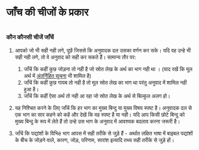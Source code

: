 # जाँच की चीजों के प्रकार

 #

### कौन कौनसी चीजें जाँचें

1. आपको जो भी सही नही लगे, पूछें जिससे कि अनुवादक दल उसका वर्णन कर सके। यदि वह उन्हे भी सही नही लगे, तो वे अनुवाद को सही कर सकते हैं। सामान्य तौर पर:

	1. जाँचें कि कहीं कुछ जोड़ना तो नही है जो स्रोत लेख के अर्थ का भाग नही था । (याद रखें कि मूल अर्थ में [अंतर्निहित सूचना](../../translate/figs-explicit/01.md) भी शामिल है)
	1. जाँचें कि कहीं कुछ गायब तो नही है तो मूल स्रोत लेख का भाग था परंतु अनुवाद में शामिल नही हुआ है। 
	1. जाँचें कि कहीं ऐसा अर्थ तो नही आ रहा जो स्रोत लेख के अर्थ से बिल्कुल अलग हो।

1. यह निश्चित करने के लिए जाँचें कि हर भाग का मुख्य बिन्दु या मुख्य विषय स्पष्ट है। अनुवादक दल से एक भाग का सार कहने को कहें और देखें कि वह स्पष्ट है या नही। यदि आप किसी छोटे बिन्दु को मुख्य बिन्दु के रूप में लेते हैं तो उन्हे उस भाग के अनुवाद में आवश्यक बदलाव करना जरूरी है।
1. जाँचें कि पद्यांशों के विभिé भाग आपस में सही तरीके से जुडे़ हैं - अर्थात लक्षित भाषा में बाइबल पद्यांशों के बीच के जोड़ने वाले, कारण, जोड़, परिणाम, सारांश इत्यादि तथ्य सही तरीके से जुड़े हों।
